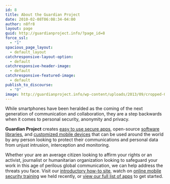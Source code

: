 ```yaml
---
id: 8
title: About the Guardian Project
date: 2010-02-08T06:08:34-04:00
author: n8fr8
layout: page
guid: http://guardianproject.info/?page_id=8
force_ssl:
  - "1"
spacious_page_layout:
  - default_layout
catchresponsive-layout-option:
  - default
catchresponsive-header-image:
  - default
catchresponsive-featured-image:
  - default
publish_to_discourse:
  - "0"
image: http://guardianproject.info/wp-content/uploads/2013/09/cropped-GP_logo+txt_hires_black_on_trans.png
---
```

While smartphones have been heralded as the coming of the next generation of communication and collaboration, they are a step backwards when it comes to personal security, anonymity and privacy.

**Guardian Project** creates [easy to use secure apps](/apps), open-source [software libraries](/code), and [customized mobile devices](/contact) that can be used around the world by any person looking to protect their communications and personal data from unjust intrusion, interception and monitoring.

Whether your are an average citizen looking to affirm your rights or an activist, journalist or humanitarian organization looking to safeguard your work in this age of perilous global communication, we can help address the threats you face. Visit our [introductory how-to site](/howto), watch on [online mobile security training](http://www.youtube.com/watch?v=KekYW8DhDkU) we held recently, or [view our full list of apps](/apps) to get started.
